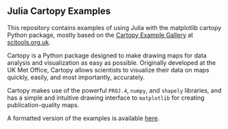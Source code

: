 ## Julia Cartopy Examples

This repository contains examples of using Julia with the matplotlib cartopy Python package, mostly based on the [Cartopy Example Gallery](http://scitools.org.uk/cartopy/docs/latest/gallery.html) at [scitools.org.uk](http://scitools.org.uk/). 

Cartopy is a Python package designed to make drawing maps for data analysis and visualization as easy as possible. Originally developed at the UK Met Office, Cartopy allows scientists to visualize their data on maps quickly, easily, and most importantly, accurately.

Cartopy makes use of the powerful `PROJ.4`, `numpy`, and `shapely` libraries, and has a simple and intuitive drawing interface to `matplotlib` for creating publication-quality maps.

A formatted version of the examples is available [here](https://gist.github.com/jpwspicer/91c75f5cf7a2354fbb2d). 